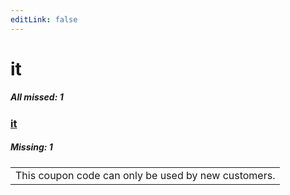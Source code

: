 ```yaml
---
editLink: false
---
```


# it

##### All missed: 1


### [it](https://github.com/Laravel-Lang/lang/blob/main/locales/it/it.json)

##### Missing: 1

<table >
<tr><td align="left" >
This coupon code can only be used by new customers.
</td>
</tr>

</table>


